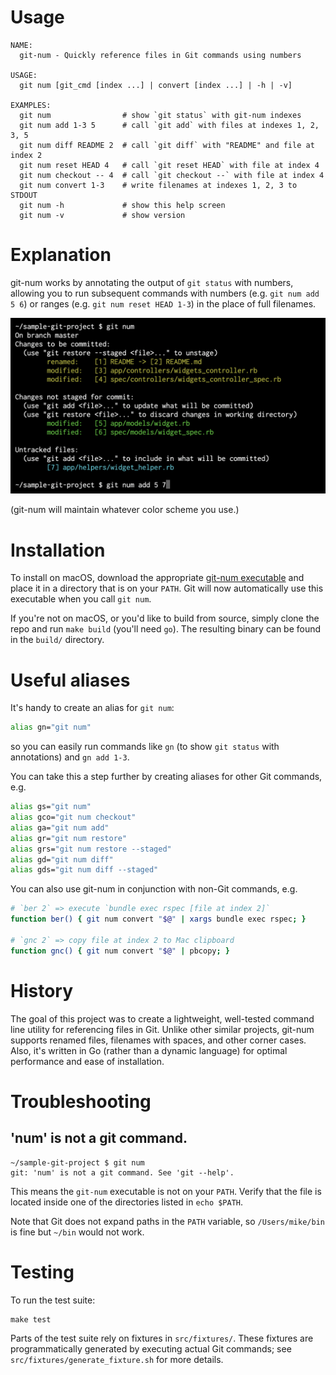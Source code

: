 # Usage

```
NAME:
  git-num - Quickly reference files in Git commands using numbers

USAGE:
  git num [git_cmd [index ...] | convert [index ...] | -h | -v]

EXAMPLES:
  git num                # show `git status` with git-num indexes
  git num add 1-3 5      # call `git add` with files at indexes 1, 2, 3, 5
  git num diff README 2  # call `git diff` with "README" and file at index 2
  git num reset HEAD 4   # call `git reset HEAD` with file at index 4
  git num checkout -- 4  # call `git checkout --` with file at index 4
  git num convert 1-3    # write filenames at indexes 1, 2, 3 to STDOUT
  git num -h             # show this help screen
  git num -v             # show version
```

# Explanation

git-num works by annotating the output of `git status` with numbers, allowing you to run subsequent commands with numbers (e.g. `git num add 5 6`) or ranges (e.g. `git num reset HEAD 1-3`) in the place of full filenames.

<img src="https://raw.githubusercontent.com/schreifels/git-num/master/screenshot.png" width="550" alt="">

(git-num will maintain whatever color scheme you use.)

# Installation

To install on macOS, download the appropriate [git-num executable](https://github.com/schreifels/git-num/releases) and place it in a directory that is on your `PATH`. Git will now automatically use this executable when you call `git num`.

If you're not on macOS, or you'd like to build from source, simply clone the repo and run `make build` (you'll need `go`). The resulting binary can be found in the `build/` directory.

# Useful aliases

It's handy to create an alias for `git num`:

```bash
alias gn="git num"
```

so you can easily run commands like `gn` (to show `git status` with annotations) and `gn add 1-3`.

You can take this a step further by creating aliases for other Git commands, e.g.

```bash
alias gs="git num"
alias gco="git num checkout"
alias ga="git num add"
alias gr="git num restore"
alias grs="git num restore --staged"
alias gd="git num diff"
alias gds="git num diff --staged"
```

You can also use git-num in conjunction with non-Git commands, e.g.

```bash
# `ber 2` => execute `bundle exec rspec [file at index 2]`
function ber() { git num convert "$@" | xargs bundle exec rspec; }

# `gnc 2` => copy file at index 2 to Mac clipboard
function gnc() { git num convert "$@" | pbcopy; }
```

# History

The goal of this project was to create a lightweight, well-tested command line utility for referencing files in Git. Unlike other similar projects, git-num supports renamed files, filenames with spaces, and other corner cases. Also, it's written in Go (rather than a dynamic language) for optimal performance and ease of installation.

# Troubleshooting

## 'num' is not a git command.

```
~/sample-git-project $ git num
git: 'num' is not a git command. See 'git --help'.
```

This means the `git-num` executable is not on your `PATH`. Verify that the file is located inside one of the directories listed in `echo $PATH`.

Note that Git does not expand paths in the `PATH` variable, so `/Users/mike/bin` is fine but `~/bin` would not work.

# Testing

To run the test suite:

```
make test
```

Parts of the test suite rely on fixtures in `src/fixtures/`. These fixtures are programmatically generated by executing actual Git commands; see `src/fixtures/generate_fixture.sh` for more details.
